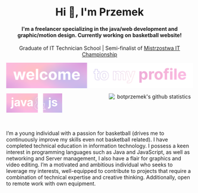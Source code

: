 <h1 align="center">Hi 👋, I'm Przemek</h1>
<h4 align="center">I'm a freelancer specializing in the java/web development and graphic/motion design. Currently working on basketball website!</h4>

<p align="center">Graduate of IT Technician School | Semi-finalist of <a href="https://www.mistrzostwait.com/">Mistrzostwa IT Championship</a></i></p>
<p align="center"><img align="center" src="assets/botprzemek.svg"></p>

<p align="center">
  <img align="left" src="assets/java.svg" width="30%">
  <img align="right" src="https://github-readme-stats.vercel.app/api?username=botprzemek&show_icons=true&theme=transparent&text_color=fff&title_color=eeb3d9&icon_color=eeb3d9&hide_title=true&hide_border=true&hide=stars,contribs&count_private=true" alt="botprzemek's github statistics" width="45%">
</p>
</br>
</br>
</br>
</br>
</br>
<p align="left">I’m a young individual with a passion for basketball (drives me to continuously improve my skills even not basketball related). I have completed technical education in information technology. I possess a keen interest in programming languages such as Java and JavaScript, as well as networking and Server management, I also have a flair for graphics and video editing. I’m a motivated and ambitious individual who seeks to leverage my interests, well-equipped to contribute to projects that require a combination of technical expertise and creative thinking. Additionally, open to remote work with own equipment.</p>

